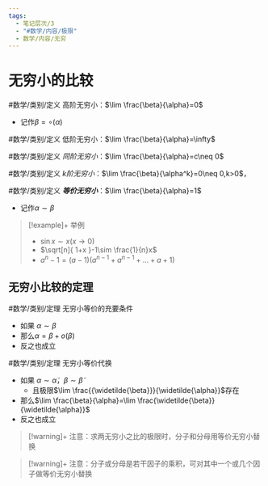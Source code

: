 ```yaml
---
tags:
  - 笔记层次/3
  - "#数学/内容/极限"
  - 数学/内容/无穷
---
```


# 无穷小的比较

#数学/类别/定义 高阶无穷小：$\lim \frac{\beta}{\alpha}=0$
- 记作$\beta=\circ(\alpha)$

#数学/类别/定义 低阶无穷小：$\lim \frac{\beta}{\alpha}=\infty$

#数学/类别/定义 *同阶无穷小*：$\lim \frac{\beta}{\alpha}=c\neq 0$

#数学/类别/定义 *k阶无穷小*：$\lim \frac{\beta}{\alpha^k}=0\neq 0,k>0$，

#数学/类别/定义 ***等价无穷小***：$\lim \frac{\beta}{\alpha}=1$
- 记作$\alpha \sim\beta$

>[!example]+ 举例
>- $\sin x\sim x(x\to 0)$
>- $\sqrt[n]{ 1+x }-1\sim \frac{1}{n}x$
>- $a^n-1=(a-1)(a^{n-1}+a^{n-1}+\dots+a+1)$

## 无穷小比较的定理

#数学/类别/定理 无穷小等价的充要条件
- 如果 $\alpha \sim\beta$
- 那么$\alpha=\beta+o(\beta)$
- 反之也成立

#数学/类别/定理 无穷小等价代换
- 如果 $\alpha\sim\widetilde{\alpha}$，$\beta\sim\widetilde{\beta}$
	- 且极限$\lim \frac{{\widetilde{\beta}}}{\widetilde{\alpha}}$存在
- 那么$\lim \frac{\beta}{\alpha}=\lim \frac{\widetilde{\beta}}{\widetilde{\alpha}}$
- 反之也成立

>[!warning]+ 注意：求两无穷小之比的极限时，分子和分母用等价无穷小替换

>[!warning]+ 注意：分子或分母是若干因子的乘积，可对其中一个或几个因子做等价无穷小替换

